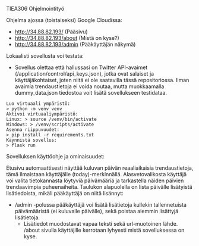 TIEA306 Ohjelmointityö

Ohjelma ajossa (toistaiseksi) Google Cloudissa: 
- http://34.88.82.193/ (Pääsivu)
- http://34.88.82.193/about (Mistä on kyse?)
- http://34.88.82.193/admin (Pääkäyttäjän näkymä)

Lokaalisti sovellusta voi testata:
- Sovellus olettaa että hallussasi on Twitter API-avaimet (/application/control/api_keys.json), jotka ovat salaiset ja käyttäjäkohtaiset, joten niitä ei ole saatavilla tässä repositoriossa. Ilman avaimia trendaustietoja ei voida noutaa, mutta muokkaamalla dummy_data.json tiedostoa voit lisätä sovellukseen testidataa.

```
Luo virtuaali ympäristö:
> python -m venv venv
Aktivoi virtuaaliympäristö:
Linux: > source /venv/bin/activate
Windows: > /venv/scripts/activate
Asenna riippuvuudet:
> pip install -r requirements.txt
Käynnistä sovellus:
> flask run

```

Sovelluksen käyttöohje ja ominaisuudet:

Etusivu automaattisesti näyttää kuluvan päivän reaaliaikaisia trendaustietoja, tämä ilmaistaan käyttäjälle (today)-merkinnällä.
Alasvetovalikosta käyttäjä voi valita tietokannasta löytyviä päivämääriä ja tarkastella näiden päivien trendaavimpia puheenaiheita.
Taulukon alapuolella on lista päivälle lisätyistä lisätiedoista, mikäli pääkäyttäjä on niitä lisännyt:
- /admin -polussa pääkäyttäjä voi lisätä lisätietoja kullekin tallennetuista päivämääristä (ei kuluvalle päivälle), sekä poistaa aiemmin lisättyjä lisätietoja.
    - Lisätiedot muodostavat vapaa teksti sekä url-muotoinen lähde.
/about sivulla käyttäjille kerrotaan lyhyesti mistä sovelluksessa on kyse.
